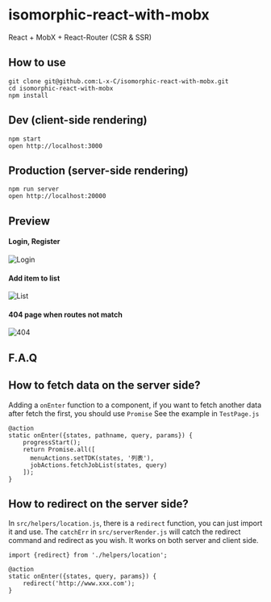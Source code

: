 # isomorphic-react-with-mobx
React + MobX + React-Router (CSR & SSR)

## How to use

```
git clone git@github.com:L-x-C/isomorphic-react-with-mobx.git
cd isomorphic-react-with-mobx
npm install
```

## Dev (client-side rendering)

```
npm start
open http://localhost:3000
```

## Production (server-side rendering)
```
npm run server
open http://localhost:20000
```

## Preview
#### Login, Register
![Login](https://github.com/L-x-C/isomorphic-react-with-mobx/blob/master/gifs/account.gif)

#### Add item to list
![List](https://github.com/L-x-C/isomorphic-react-with-mobx/blob/master/gifs/list.gif)

#### 404 page when routes not match
![404](https://github.com/L-x-C/isomorphic-react-with-mobx/blob/master/gifs/404.gif)


## F.A.Q
## How to fetch data on the server side?

Adding a `onEnter` function to a component, if you want to fetch another data after fetch the first, you should use `Promise`
See the example in `TestPage.js`

```
@action
static onEnter({states, pathname, query, params}) {
    progressStart();
    return Promise.all([
      menuActions.setTDK(states, '列表'),
      jobActions.fetchJobList(states, query)
    ]);
}
```

## How to redirect on the server side?

In `src/helpers/location.js`, there is a `redirect` function, you can just import it and use.
The `catchErr` in `src/serverRender.js` will catch the redirect command and redirect as you wish.
It works on both server and client side.

```
import {redirect} from './helpers/location';

@action
static onEnter({states, query, params}) {
    redirect('http://www.xxx.com');
}
```
